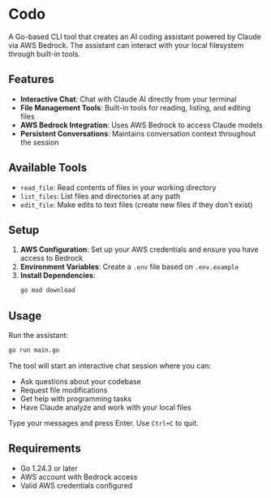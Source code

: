 # Codo

A Go-based CLI tool that creates an AI coding assistant powered by Claude via AWS Bedrock. The assistant can interact with your local filesystem through built-in tools.

## Features

- **Interactive Chat**: Chat with Claude AI directly from your terminal
- **File Management Tools**: Built-in tools for reading, listing, and editing files
- **AWS Bedrock Integration**: Uses AWS Bedrock to access Claude models
- **Persistent Conversations**: Maintains conversation context throughout the session

## Available Tools

- `read_file`: Read contents of files in your working directory
- `list_files`: List files and directories at any path
- `edit_file`: Make edits to text files (create new files if they don't exist)

## Setup

1. **AWS Configuration**: Set up your AWS credentials and ensure you have access to Bedrock
2. **Environment Variables**: Create a `.env` file based on `.env.example`
3. **Install Dependencies**:
   ```bash
   go mod download
   ```

## Usage

Run the assistant:
```bash
go run main.go
```

The tool will start an interactive chat session where you can:
- Ask questions about your codebase
- Request file modifications
- Get help with programming tasks
- Have Claude analyze and work with your local files

Type your messages and press Enter. Use `Ctrl+C` to quit.

## Requirements

- Go 1.24.3 or later
- AWS account with Bedrock access
- Valid AWS credentials configured
